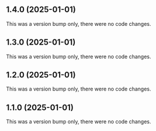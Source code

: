 ## 1.4.0 (2025-01-01)

This was a version bump only, there were no code changes.

## 1.3.0 (2025-01-01)

This was a version bump only, there were no code changes.

## 1.2.0 (2025-01-01)

This was a version bump only, there were no code changes.

## 1.1.0 (2025-01-01)

This was a version bump only, there were no code changes.